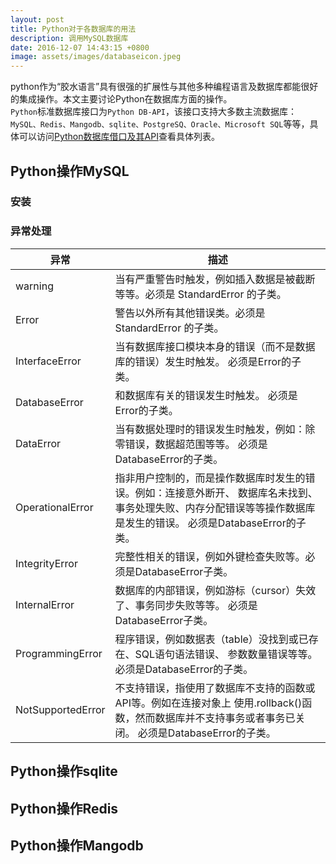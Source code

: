 ```yaml
---
layout: post
title: Python对于各数据库的用法
description: 调用MySQL数据库
date: 2016-12-07 14:43:15 +0800
image: assets/images/databaseicon.jpeg
---
```


python作为“胶水语言”具有很强的扩展性与其他多种编程语言及数据库都能很好的集成操作。本文主要讨论Python在数据库方面的操作。  
`Python`标准数据库接口为`Python DB-API`，该接口支持大多数主流数据库：`MySQL、Redis、Mangodb、sqlite、PostgreSQ、Oracle、Microsoft SQL`等等，具体可以访问[Python数据库借口及其API](https://wiki.python.org/moin/DatabaseInterfaces)查看具体列表。  


## Python操作MySQL

### 安装


### 异常处理  


|异常| 描述|
|---|---|
|warning| 当有严重警告时触发，例如插入数据是被截断等等。必须是 StandardError 的子类。|
|Error|警告以外所有其他错误类。必须是 StandardError 的子类。|
|InterfaceError|当有数据库接口模块本身的错误（而不是数据库的错误）发生时触发。 必须是Error的子类。|
|DatabaseError|和数据库有关的错误发生时触发。 必须是Error的子类。|
|DataError|当有数据处理时的错误发生时触发，例如：除零错误，数据超范围等等。 必须是DatabaseError的子类。|
|OperationalError	|指非用户控制的，而是操作数据库时发生的错误。例如：连接意外断开、 数据库名未找到、事务处理失败、内存分配错误等等操作数据库是发生的错误。 必须是DatabaseError的子类。|
|IntegrityError	|完整性相关的错误，例如外键检查失败等。必须是DatabaseError子类。|
|InternalError|数据库的内部错误，例如游标（cursor）失效了、事务同步失败等等。 必须是DatabaseError子类。|
|ProgrammingError|程序错误，例如数据表（table）没找到或已存在、SQL语句语法错误、 参数数量错误等等。必须是DatabaseError的子类。|
|NotSupportedError|不支持错误，指使用了数据库不支持的函数或API等。例如在连接对象上 使用.rollback()函数，然而数据库并不支持事务或者事务已关闭。 必须是DatabaseError的子类。|


## Python操作sqlite


## Python操作Redis


## Python操作Mangodb
